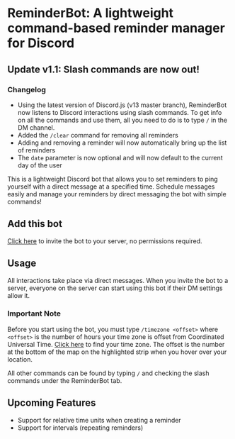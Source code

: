 # ReminderBot: A lightweight command-based reminder manager for Discord

## Update v1.1: Slash commands are now out! 
### Changelog
* Using the latest version of Discord.js (v13 master branch), ReminderBot now listens to Discord interactions using slash commands. To get info on all the commands and use them, all you need to do is to type `/` in the DM channel.
* Added the `/clear` command for removing all reminders
* Adding and removing a reminder will now automatically bring up the list of reminders
* The `date` parameter is now optional and will now default to the current day of the user

This is a lightweight Discord bot that allows you to set reminders to ping yourself with a direct message at a specified time. Schedule messages easily and manage your reminders by direct messaging the bot with simple commands!

## Add this bot
[Click here](https://discord.com/api/oauth2/authorize?client_id=843908993491533885&permissions=0&scope=bot) to invite the bot to your server, no permissions required.

## Usage
All interactions take place via direct messages. When you invite the bot to a server, everyone on the server can start using this bot if their DM settings allow it.

### Important Note
Before you start using the bot, you must type `/timezone <offset>` where `<offset>` is the number of hours your time zone is offset from Coordinated Universal Time. [Click here](https://www.timeanddate.com/time/map/) to find your time zone. The offset is the number at the bottom of the map on the highlighted strip when you hover over your location. 

All other commands can be found by typing `/` and checking the slash commands under the ReminderBot tab.

## Upcoming Features
* Support for relative time units when creating a reminder
* Support for intervals (repeating reminders)
